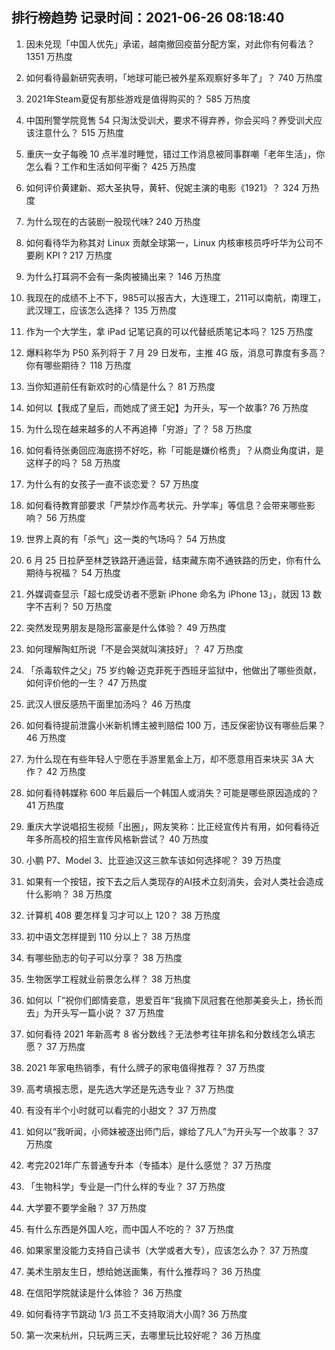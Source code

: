 
## 排行榜趋势 记录时间：2021-06-26 08:18:40
  
  1. 因未兑现「中国人优先」承诺，越南撤回疫苗分配方案，对此你有何看法？ 1351 万热度
    
  2. 如何看待最新研究表明，「地球可能已被外星系观察好多年了」？ 740 万热度
    
  3. 2021年Steam夏促有那些游戏是值得购买的？ 585 万热度
    
  4. 中国刑警学院竞售 54 只淘汰受训犬，要求不得弃养，你会买吗？养受训犬应该注意什么？ 515 万热度
    
  5. 重庆一女子每晚 10 点半准时睡觉，错过工作消息被同事群嘲「老年生活」，你怎么看？工作和生活如何平衡？ 425 万热度
    
  6. 如何评价黄建新、郑大圣执导，黄轩、倪妮主演的电影《1921》？ 324 万热度
    
  7. 为什么现在的古装剧一股现代味? 240 万热度
    
  8. 如何看待华为称其对 Linux 贡献全球第一，Linux 内核审核员呼吁华为公司不要刷 KPI ? 217 万热度
    
  9. 为什么打耳洞不会有一条肉被捅出来？ 146 万热度
    
  10. 我现在的成绩不上不下，985可以报吉大，大连理工，211可以南航，南理工，武汉理工，应该怎么选择？ 135 万热度
    
  11. 作为一个大学生，拿 iPad 记笔记真的可以代替纸质笔记本吗？ 125 万热度
    
  12. 爆料称华为 P50 系列将于 7 月 29 日发布，主推 4G 版，消息可靠度有多高？你有哪些期待？ 118 万热度
    
  13. 当你知道前任有新欢时的心情是什么？ 81 万热度
    
  14. 如何以【我成了皇后，而她成了贤王妃】为开头，写一个故事? 76 万热度
    
  15. 为什么现在越来越多的人不再追捧「穷游」了？ 58 万热度
    
  16. 如何看待张勇回应海底捞不好吃，称「可能是嫌价格贵」？从商业角度讲，是这样子的吗？ 58 万热度
    
  17. 为什么有的女孩子一直不谈恋爱？ 57 万热度
    
  18. 如何看待教育部要求「严禁炒作高考状元、升学率」等信息？会带来哪些影响？ 56 万热度
    
  19. 世界上真的有「杀气」这一类的气场吗？ 54 万热度
    
  20. 6 月 25 日拉萨至林芝铁路开通运营，结束藏东南不通铁路的历史，你有什么期待与祝福？ 54 万热度
    
  21. 外媒调查显示「超七成受访者不愿新 iPhone 命名为 iPhone 13」，就因 13 数字不吉利？ 50 万热度
    
  22. 突然发现男朋友是隐形富豪是什么体验？ 49 万热度
    
  23. 如何理解陶虹所说「不是会哭就叫演技好」？ 47 万热度
    
  24. 「杀毒软件之父」75 岁约翰·迈克菲死于西班牙监狱中，他做出了哪些贡献，如何评价他的一生？ 47 万热度
    
  25. 武汉人很反感热干面里加汤吗？ 46 万热度
    
  26. 如何看待提前泄露小米新机博主被判赔偿 100 万，违反保密协议有哪些后果？ 46 万热度
    
  27. 为什么现在有些年轻人宁愿在手游里氪金上万，却不愿意用百来块买 3A 大作？ 42 万热度
    
  28. 如何看待韩媒称 600 年后最后一个韩国人或消失？可能是哪些原因造成的？ 41 万热度
    
  29. 重庆大学说唱招生视频「出圈」，网友笑称：比正经宣传片有用，如何看待近年多所高校的招生宣传风格新尝试？ 40 万热度
    
  30. 小鹏 P7、Model 3、比亚迪汉这三款车该如何选择呢？ 39 万热度
    
  31. 如果有一个按钮，按下去之后人类现存的AI技术立刻消失，会对人类社会造成什么影响？ 38 万热度
    
  32. 计算机 408 要怎样复习才可以上 120？ 38 万热度
    
  33. 初中语文怎样提到 110 分以上？ 38 万热度
    
  34. 有哪些励志的句子可以分享？ 38 万热度
    
  35. 生物医学工程就业前景怎么样？ 38 万热度
    
  36. 如何以「”祝你们郎情妾意，恩爱百年“我摘下凤冠套在他那美妾头上，扬长而去」为开头写一篇小说？ 37 万热度
    
  37. 如何看待 2021 年新高考 8 省分数线？无法参考往年排名和分数线怎么填志愿？ 37 万热度
    
  38. 2021 年家电热销季，有什么牌子的家电值得推荐？ 37 万热度
    
  39. 高考填报志愿，是先选大学还是先选专业？ 37 万热度
    
  40. 有没有半个小时就可以看完的小甜文？ 37 万热度
    
  41. 如何以“我听闻，小师妹被逐出师门后，嫁给了凡人”为开头写一个故事？ 37 万热度
    
  42. 考完2021年广东普通专升本（专插本）是什么感觉？ 37 万热度
    
  43. 「生物科学」专业是一门什么样的专业？ 37 万热度
    
  44. 大学要不要学金融？ 37 万热度
    
  45. 有什么东西是外国人吃，而中国人不吃的？ 37 万热度
    
  46. 如果家里没能力支持自己读书（大学或者大专），应该怎么办？ 37 万热度
    
  47. 美术生朋友生日，想给她送画集，有什么推荐吗？ 36 万热度
    
  48. 在信阳学院就读是什么体验？ 36 万热度
    
  49. 如何看待字节跳动 1/3 员工不支持取消大小周? 36 万热度
    
  50. 第一次来杭州，只玩两三天，去哪里玩比较好呢？ 36 万热度
    